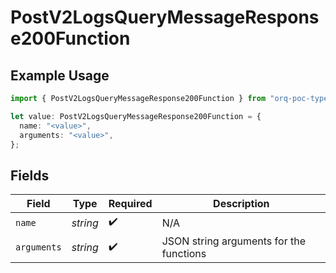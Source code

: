 # PostV2LogsQueryMessageResponse200Function

## Example Usage

```typescript
import { PostV2LogsQueryMessageResponse200Function } from "orq-poc-typescript-multi-env-version/models/operations";

let value: PostV2LogsQueryMessageResponse200Function = {
  name: "<value>",
  arguments: "<value>",
};
```

## Fields

| Field                                   | Type                                    | Required                                | Description                             |
| --------------------------------------- | --------------------------------------- | --------------------------------------- | --------------------------------------- |
| `name`                                  | *string*                                | :heavy_check_mark:                      | N/A                                     |
| `arguments`                             | *string*                                | :heavy_check_mark:                      | JSON string arguments for the functions |